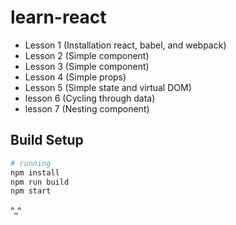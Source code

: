 # learn-react
* Lesson 1 (Installation react, babel, and webpack)
* Lesson 2 (Simple component)
* Lesson 3 (Simple component)
* Lesson 4 (Simple props)
* Lesson 5 (Simple state and virtual DOM)
* lesson 6 (Cycling through data)
* lesson 7 (Nesting component)

## Build Setup

``` bash
# running
npm install
npm run build
npm start
```
^_^

